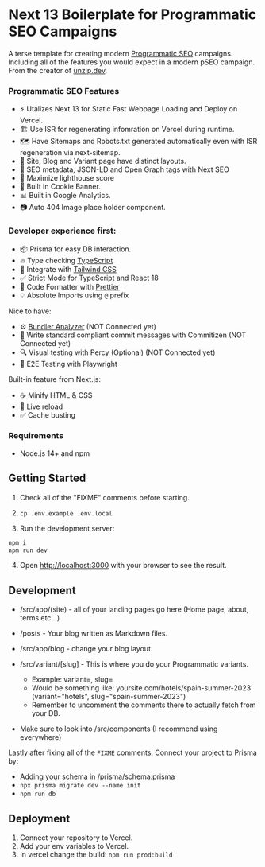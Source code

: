 # Next 13 Boilerplate for Programmatic SEO Campaigns

A terse template for creating modern [Programmatic SEO](https://unzip.dev/0x003-programmatic-seo/) campaigns.
Including all of the features you would expect in a modern pSEO campaign.
From the creator of [unzip.dev](https://unzip.dev?ref=next-pseo).

### Programmatic SEO Features

- ⚡ Utalizes Next 13 for Static Fast Webpage Loading and Deploy on Vercel.
- 🏗️ Use ISR for regenerating infomration on Vercel during runtime.
- 🗺️ Have Sitemaps and Robots.txt generated automatically even with ISR regeneration via next-sitemap.
- 🏯 Site, Blog and Variant page have distinct layouts.
- 🤖 SEO metadata, JSON-LD and Open Graph tags with Next SEO
- 💯 Maximize lighthouse score
- 🍪 Built in Cookie Banner.
- 📊 Built in Google Analytics.
- 📷 Auto 404 Image place holder component.

### Developer experience first:

- 📦 Prisma for easy DB interaction.
- 🔥 Type checking [TypeScript](https://www.typescriptlang.org)
- 💎 Integrate with [Tailwind CSS](https://tailwindcss.com)
- ✅ Strict Mode for TypeScript and React 18
- 💖 Code Formatter with [Prettier](https://prettier.io)
- 💡 Absolute Imports using `@` prefix

Nice to have:

- ⚙️ [Bundler Analyzer](https://www.npmjs.com/package/@next/bundle-analyzer) (NOT Connected yet)
- 📓 Write standard compliant commit messages with Commitizen (NOT Connected yet)
- 🔍 Visual testing with Percy (Optional) (NOT Connected yet)
- 🧪 E2E Testing with Playwright

Built-in feature from Next.js:

- ☕ Minify HTML & CSS
- 💨 Live reload
- ✅ Cache busting

### Requirements

- Node.js 14+ and npm

## Getting Started

1. Check all of the "FIXME" comments before starting.

2. `cp .env.example .env.local`

3. Run the development server:

```bash
npm i
npm run dev
```

4. Open [http://localhost:3000](http://localhost:3000) with your browser to see the result.

## Development

- /src/app/(site) - all of your landing pages go here (Home page, about, terms etc...)
- /posts - Your blog written as Markdown files.
- /src/app/blog - change your blog layout.
- /src/variant/[slug] - This is where you do your Programmatic variants.

  - Example: variant=<topic>, slug=<your modifiers>
  - Would be something like: yoursite.com/hotels/spain-summer-2023 (variant="hotels", slug="spain-summer-2023")
  - Remember to uncomment the comments there to actually fetch from your DB.

- Make sure to look into /src/components (I recommend using <TryImage> everywhere)

Lastly after fixing all of the `FIXME` comments. Connect your project to Prisma by:

- Adding your schema in /prisma/schema.prisma
- `npx prisma migrate dev --name init`
- `npm run db`

## Deployment

1. Connect your repository to Vercel.
2. Add your env variables to Vercel.
3. In vercel change the build:
   `npm run prod:build`
